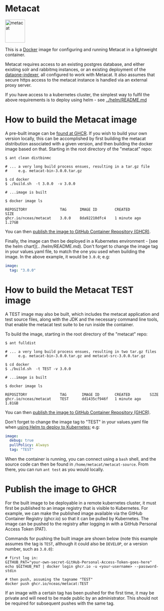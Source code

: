 # Metacat

<img src="https://knb.ecoinformatics.org/knb/docs/_images/metacat-logo-darkgray.png"
alt="metacat" height="75" width="65"/>

This is a [Docker](https://www.docker.com/) image for configuring and running
Metacat in a lightweight container.

Metacat requires access to an existing postgres database, and
either existing solr and rabbitmq instances, or an existing deployment of the
[dataone-indexer](https://github.com/DataONEorg/dataone-indexer), all configured to work with 
Metacat. It also assumes that secure https access to the metacat instance is handled via an external
proxy server.

If you have access to a kubernetes cluster, the simplest way to fulfil the above requirements is to
deploy using helm - see [../helm/README.md](../helm/README.md)

# How to build the Metacat image

A pre-built image can be [found at GHCR](https://github.com/NCEAS/metacat/pkgs/container/metacat).
If you wish to build your own version locally, this can be accomplished by first building the
metacat distribution associated with a given version, and then building the docker image based on
that. Starting in the root directory of the "metacat" repo:

```console
$ ant clean distbinmc

# ... a very long build process ensues, resulting in a tar.gz file
#     e.g. metacat-bin-3.0.0.tar.gz

$ cd docker
$ ./build.sh  -t 3.0.0  -v 3.0.0

# ...image is built

$ docker image ls

REPOSITORY               TAG      IMAGE ID        CREATED           SIZE
ghcr.io/nceas/metacat    3.0.0    8da92210dfc4    1 minute ago      1.27GB
```

You can then [publish the image to GitHub Container Repository (GHCR)](#publish-the-image-to-ghcr).

Finally, the image can then be deployed in a Kubernetes environment - [see the helm chart](..
/helm/README.md). Don't forget to change the image tag in your values.yaml file, to match the one 
you used when building the image. In the above example, it would be `3.0.0`; e.g:

```yaml
image:
  tag: "3.0.0"
```

# How to build the Metacat TEST image

A TEST image may also be built, which includes the metacat application and test source files, along
with the JDK and the necessary command line tools, that enable the metacat test suite to be run 
inside the container.

To build the image, starting in the root directory of the "metacat" repo: 

```console
$ ant fulldist

# ... a very long build process ensues, resulting in two tar.gz files
#     e.g. metacat-bin-3.0.0.tar.gz and metacat-src-3.0.0.tar.gz

$ cd docker
$ ./build.sh  -t TEST -v 3.0.0

# ...image is built

$ docker image ls

REPOSITORY               TAG       IMAGE ID       CREATED         SIZE
ghcr.io/nceas/metacat    TEST      dd1435cf946f   1 minute ago    1.81GB
```
You can then [publish the image to GitHub Container Repository (GHCR)](#publish-the-image-to-ghcr).

Don't forget to change the image tag to "TEST" in your values.yaml file when 
[using Helm to deploy to Kubernetes](../helm/README.md); e.g:

```yaml
image:
  debug: true
  pullPolicy: Always
  tag: "TEST"
```

When the container is running, you can connect using a `bash` shell, and the source code can 
then be found in `/home/metacat/metacat-source`. From there, you can run `ant test`
as you would locally.


# Publish the image to GHCR

For the built image to be deployable in a remote kubernetes cluster, it must first be published to
an image registry that is visible to Kubernetes. For example, we can make the published image
available via the GitHub Container Registry (ghcr.io) so that it can be pulled by Kubernetes. The
image can be pushed to the registry after logging in with a GitHub Personal Access Token (PAT).

Commands for pushing the built image are shown below (note this example assumes the tag is `TEST`, 
although it could also be `DEVELOP`, or a version number, such as `3.0.0`):

```console
# first log in:
GITHUB_PAT="your-own-secret-GitHub-Personal-Access-Token-goes-here"
echo $GITHUB_PAT | docker login ghcr.io -u <your-username> --password-stdin

# then push, assuming the tagname "TEST" 
docker push ghcr.io/nceas/metacat:TEST
```

If an image with a certain tag has been pushed for the first time, it may be private and will need 
to be made public by an administrator. This should not be required for subsequent pushes with the 
same tag.
